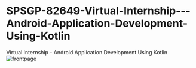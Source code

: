 # SPSGP-82649-Virtual-Internship---Android-Application-Development-Using-Kotlin
Virtual Internship - Android Application Development Using Kotlin
![frontpage](https://user-images.githubusercontent.com/106973558/191956490-d64e76c5-0623-484c-bea8-60bc4e8656b4.png)
